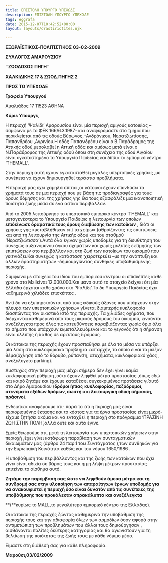 ```yaml
---
title: ΕΠΙΣΤΟΛΗ ΥΠΟΥΡΓΟ ΥΠΕΧΩΔΕ
description: ΕΠΙΣΤΟΛΗ ΥΠΟΥΡΓΟ ΥΠΕΧΩΔΕ
tags: eggrafa
date: 2015-12-07T10:42:52+00:00
layout: layouts/drastiriotites.njk

---
```


<!-- excerpt -->

**EΞΩΡΑΪΣΤΙΚΟΣ-ΠΟΛΙΤΙΣΤΙΚΟΣ** **03-02-2009**

**ΣΥΛΛΟΓΟΣ ΑΜΑΡΟΥΣΙΟΥ**

**¨ΖΩΟΔΟΧΟΣ ΠΗΓΗ¨**

**ΧΑΛΚΙΔΙΚΗΣ 17 &amp; ΖΩΟΔ.ΠΗΓΗΣ 2**

**ΠΡΟΣ ΤΟ ΥΠΕΧΩΔΕ**

**Γραφείο Υπουργού**

Αμαλιάδος 17
11523 ΑΘΗΝΑ

**Κύριε Υπουργέ,**

Η περιοχή ‘Ψαλίδι’ Αμαρουσίου είναι μία περιοχή αμιγούς κατοικίας –σύμφωνα με το ΦΕΚ 166/6.3.1987- και αναφερόμαστε στο τμήμα που περικλείεται από τις οδούς Βύρωνος,-Ανδρόνικου, Νερατζιωτίσσης, Παπανδρέου ,Αγρινίου.Η οδός Παπανδρέου είναι ο Β.Παράδρομος της Αττικής οδού,μεσολαβεί η Αττική οδός και αμέσως μετά είναι ο Ν.Παράδρομος της Αττικής οδού όπου στη συνέχεια της οδού Αιγαίου είναι εγκατεστημένο το Υπουργείο Παιδείας και δίπλα το εμπορικό κέντρο ‘THEMALL’.

Στην περιοχή αυτή έχουν εγκατασταθεί μεγάλες υπερτοπικές χρήσεις ,με συνέπεια να έχουν δημιουργηθεί τεράστια προβλήματα.

Η περιοχή μας έχει χαμηλά σπίτια ,οι κάτοικοι έχουν επενδύσει τα χρήματά τους σε μια περιοχή που με βάση τις προδιαγραφές για τους όρους δόμησης και της χρήσεις γης θα τους εξασφάλιζε μια ικανοποιητική ποιότητα ζωής μέσα σε ένα αστικό περιβάλλον.

Από το 2005 λειτούργησε το υπερτοπικό εμπορικό κέντρο ‘THEMALL΄ και μεταγενέστερα το Υπουργείο Παιδείας η λειτουργία των οποίων **επιδείνωσε δραματικά τους όρους διαβίωσης των κατοίκων** , διότι οι χρήσεις γης «μεταβλήθηκαν επί τα χείρω» (αθροίζοντας τις επιπτώσεις και από τη λειτουργία της Αττικής οδού και του σταθμού ‘Νερατζιώτισσα’).Αυτά όλα έγιναν χωρίς υποδομές για τη διευθέτηση του συνεχώς αυξανόμενου όγκου οχημάτων και χωρίς μελέτες εκτίμησης των επιπτώσεων στο περιβάλλον και στη ζωή των κατοίκων του οικισμού που γειτνιάζει.Και συνεχώς η κατάσταση χειροτερεύει –με την ανάπτυξη και άλλων δραστηριοτήτων -δημιουργώντας συνθήκες υποβαθμισμένης περιοχής.

Σύμφωνα με στοιχεία του ίδιου του εμπορικού κέντρου οι επισκέπτες κάθε χρόνο στο Μallείναι 12.000.000.Και μόνο αυτό το στοιχείο δείχνει ότι μία Ελλάδα έρχεται κάθε χρόνο στο ‘Ψαλίδι’.Tο δε Υπουργείο Παιδείας έχει καθημερινά χιλιάδες επισκέπτες .

Αντί δε να εξυπηρετούνται από τους οδικούς άξονες που υπάρχουν στην πλευρά των υπερτοπικών χρήσεων γίνεται διαμπερής κυκλοφορία διασπώντας τον οικιστικό ιστό της περιοχής. Τα χιλιάδες οχήματα, που διέρχονται καθημερινά από τους μικρούς δρόμους του οικισμού, κινούνται ανεξέλεγκτα προς όλες τις κατευθύνσεις παραβιάζοντας χωρίς όριο όλα τα σήματα που υπάρχουν εκμεταλλευόμενοι και το γεγονός ότι η σήμανση είναι ελλιπής ή λάθος σε αρκετούς δρόμους.

Οι κάτοικοι της περιοχής έχουν προσπαθήσει με όλα τα μέσα να υπάρξει μία λύση στο κυκλοφοριακό πρόβλημα κατ΄αρχήν, το οποίο είναι το μείζον θέμα(όχληση από το θόρυβο, ρύπανση, ατυχήματα, κυκλοφοριακό χάος , ανεξέλεγκτο parking).

Δυστυχώς στην περιοχή μας μέχρι σήμερα δεν έχει γίνει καμία κυκλοφοριακή ρύθμιση ,ούτε έχουν ληφθεί μέτρα προστασίας ,όπως εδώ και καιρό ζητάμε και έχουμε καταθέσει συγκεκριμένες προτάσεις γι’αυτό στο Δήμο Αμαρουσίου (**δρόμοι ήπιας κυκλοφoρίας, πεζόδρομοι, στενέματα εξόδων δρόμων, σωστή και λειτουργική οδική σήμανση, πράσινο**).

Ενδεικτικά αναφέρουμε ότι- παρά το ότι η περιοχή μας είναι περιορισμένης έκτασης και το κόστος για τα έργα προστασίας είναι μικρό-είχαμε ζητήσει ακόμα και να ενταχθεί η περιοχή στο πρόγραμμα ‘ΠΡΑΣΙΝΗ ΖΩΗ ΣΤΗΝ ΠΟΛΗ’,αλλά ούτε και αυτό έγινε.

Εμείς θεωρούμε ότι, μετά τη λειτουργία των υπερτοπικών χρήσεων στην περιοχή ,έχει γίνει κατάφωρη παραβίαση των συνταγματικών δικαιωμάτων μας (άρθρο 24 παρ.1 του Συντάγματος ),των συνθηκών για την Ευρωπαϊκή Κοινότητα καθώς και του νόμου 1650/1986 .

Η υποβάθμιση του περιβάλλοντος και της ζωής των κατοίκων που έχει γίνει είναι αδικία σε βάρος τους και η μη λήψη μέτρων προστασίας επιτείνει το αίσθημα αυτό.

**Ζητάμε την παρέμβασή σας ώστε να ληφθούν άμεσα μέτρα και τη συνδρομή σας στην υλοποίηση των απαραίτητων έργων υποδομής για να ανακουφιστεί η περιοχή όσο είναι δυνατόν από τις συνέπειες της υποβάθμισης που προκάλεσαν απροκάλυπτα και ανεξέλεγκτα**

**(**κυρίως το MALL,το μεγαλύτερο εμπορικό κέντρο της Ελλάδας).

Οι κάτοικοι της περιοχής ζώντας καθημερινά την υποβάθμιση της περιοχής τους και την αδιαφορία όλων των αρμοδίων όσον αφορά στην αντιμετώπιση των προβλημάτων που άλλοι τους δημιούργησαν , αισθάνονται πολίτες δεύτερης κατηγορίας και θα αγωνιστούν για τη βελτίωση της ποιότητας της ζωής τους με κάθε νόμιμο μέσο.

Είμαστε στη διάθεσή σας για κάθε πληροφορία.

**Μαρούσι,03/02/2009**
